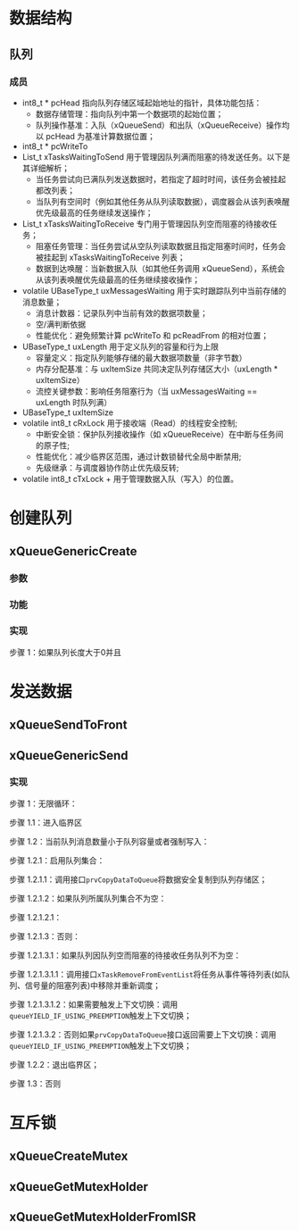 # 数据结构
## 队列
### 成员
+ int8_t * pcHead
指向队列存储区域起始地址的指针，具体功能包括：
  + 数据存储管理：指向队列中第一个数据项的起始位置；
  + 队列操作基准：入队（xQueueSend）和出队（xQueueReceive）操作均以 pcHead 为基准计算数据位置；
+ int8_t * pcWriteTo
+ List_t xTasksWaitingToSend
  用于管理因队列满而阻塞的待发送任务。以下是其详细解析；
  + 当任务尝试向已满队列发送数据时，若指定了超时时间，该任务会被挂起都改列表；
  + 当队列有空间时（例如其他任务从队列读取数据），调度器会从该列表唤醒优先级最高的任务继续发送操作；
+ List_t xTasksWaitingToReceive
  专门用于管理因队列空而阻塞的待接收任务；
  + 阻塞任务管理：当任务尝试从空队列读取数据且指定阻塞时间时，任务会被挂起到 xTasksWaitingToReceive 列表；
  + 数据到达唤醒：当新数据入队（如其他任务调用 xQueueSend），系统会从该列表唤醒优先级最高的任务继续接收操作；
+ volatile UBaseType_t uxMessagesWaiting
  用于实时跟踪队列中当前存储的消息数量；
  + 消息计数器：记录队列中当前有效的数据项数量；
  + 空/满判断依据
  + 性能优化：避免频繁计算 pcWriteTo 和 pcReadFrom 的相对位置；
+ UBaseType_t uxLength
  用于定义队列的容量和行为上限
  + 容量定义：指定队列能够存储的最大数据项数量（非字节数）
  + 内存分配基准：与 uxItemSize 共同决定队列存储区大小（uxLength * uxItemSize）
  + 流控关键参数：影响任务阻塞行为（当 uxMessagesWaiting == uxLength 时队列满）
+ UBaseType_t uxItemSize
+ volatile int8_t cRxLock
  用于接收端（Read）的线程安全控制;
  + 中断安全锁：保护队列接收操作（如 xQueueReceive）在中断与任务间的原子性;
  + 性能优化：减少临界区范围，通过计数锁替代全局中断禁用;
  + 先级继承：与调度器协作防止优先级反转;
+ volatile int8_t cTxLock
  + 
用于管理数据入队（写入）的位置。
# 创建队列
## xQueueGenericCreate
### 参数
### 功能
### 实现
步骤 1：如果队列长度大于0并且

# 发送数据
## xQueueSendToFront
## xQueueGenericSend
### 实现
步骤 1：无限循环：

步骤 1.1：进入临界区

步骤 1.2：当前队列消息数量小于队列容量或者强制写入：

步骤 1.2.1：启用队列集合：

步骤 1.2.1.1：调用接口```prvCopyDataToQueue```将数据安全复制到队列存储区；

步骤 1.2.1.2：如果队列所属队列集合不为空：

步骤 1.2.1.2.1：

步骤 1.2.1.3：否则：

步骤 1.2.1.3.1：如果队列因队列空而阻塞的待接收任务队列不为空：

步骤 1.2.1.3.1.1：调用接口```xTaskRemoveFromEventList```将任务从事件等待列表(如队列、信号量的阻塞列表)中移除并重新调度；

步骤 1.2.1.3.1.2：如果需要触发上下文切换：调用```queueYIELD_IF_USING_PREEMPTION```触发上下文切换；

步骤 1.2.1.3.2：否则如果```prvCopyDataToQueue```接口返回需要上下文切换：调用```queueYIELD_IF_USING_PREEMPTION```触发上下文切换；

步骤 1.2.2：退出临界区；

步骤 1.3：否则


# 互斥锁
## xQueueCreateMutex
## xQueueGetMutexHolder
## xQueueGetMutexHolderFromISR


